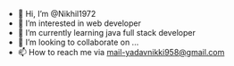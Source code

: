 - 👋 Hi, I’m @Nikhil1972
- 👀 I’m interested in web developer 
- 🌱 I’m currently learning java full stack developer 
- 💞️ I’m looking to collaborate on ...
- 📫 How to reach me  via mail-yadavnikki958@gmail.com

<!---
Nikhil1972/Nikhil1972 is a ✨ special ✨ repository because its `README.md` (this file) appears on your GitHub profile.
You can click the Preview link to take a look at your changes.
--->
